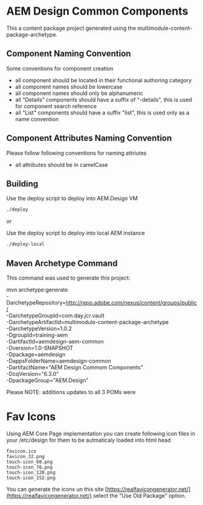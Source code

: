 AEM Design Common Components
============================

This a content package project generated using the multimodule-content-package-archetype.

Component Naming Convention
---------------------------

Some conventions for component creation

* all component should be located in their functional authoring category
* all component names should be lowercase
* all component names should only be alphanumeric
* all "Details" components should have a suffix of "-details", this is used for component search reference
* all "List" components should have a suffix "list", this is used only as a name convention

Component Attributes Naming Convention
--------------------------------------

Please follow following conventions for naming attriutes

* all attributes should be in camelCase

Building
--------

Use the deploy script to deploy into AEM.Design VM

```bash
./deploy
```

or

Use the deploy script to deploy into local AEM instance

```bash
./deploy-local
```


Maven Archetype Command
-----------------------

This command was used to generate this project:

mvn archetype:generate \
    -DarchetypeRepository=http://repo.adobe.com/nexus/content/groups/public/ \
    -DarchetypeGroupId=com.day.jcr.vault \
    -DarchetypeArtifactId=multimodule-content-package-archetype \
    -DarchetypeVersion=1.0.2 \
    -DgroupId=training-aem \
    -DartifactId=aemdesign-aem-common \
    -Dversion=1.0-SNAPSHOT \
    -Dpackage=aemdesign \
    -DappsFolderName=aemdesign-common \
    -DartifactName="AEM Design Commom Components" \
    -DcqVersion="6.3.0" \
    -DpackageGroup="AEM.Design"

Please NOTE: additions updates to all 3 POMs were

# Fav Icons

Using AEM Core Page implementation you can create following icon files in your /etc/design for them to be autmaticaly loaded into html head
```
favicon.ico
favicon_32.png
touch-icon_60.png
touch-icon_76.png
touch-icon_120.png
touch-icon_152.png
```

You can generate the icons un this site [https://realfavicongenerator.net/](https://realfavicongenerator.net/) select the "Use Old Package" option.